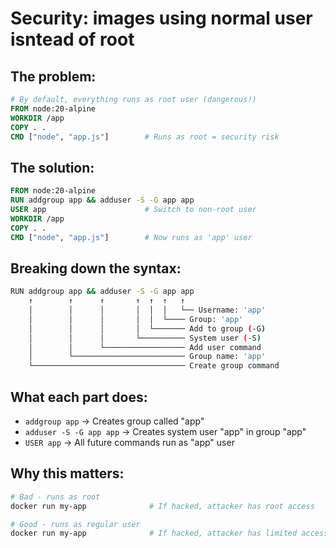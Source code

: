# Security: images using normal user isntead of root
## The problem:
```dockerfile
# By default, everything runs as root user (dangerous!)
FROM node:20-alpine
WORKDIR /app
COPY . .
CMD ["node", "app.js"]        # Runs as root = security risk
```

## The solution:
```dockerfile
FROM node:20-alpine
RUN addgroup app && adduser -S -G app app
USER app                      # Switch to non-root user
WORKDIR /app
COPY . .
CMD ["node", "app.js"]        # Now runs as 'app' user
```

## Breaking down the syntax:

```bash
RUN addgroup app && adduser -S -G app app
    ↑        ↑      ↑       ↑  ↑  ↑   ↑
    │        │      │       │  │  │   └── Username: 'app'
    │        │      │       │  │  └──── Group: 'app' 
    │        │      │       │  └─────── Add to group (-G)
    │        │      │       └────────── System user (-S)
    │        │      └────────────────── Add user command
    │        └───────────────────────── Group name: 'app'
    └────────────────────────────────── Create group command
```

## What each part does:
- `addgroup app` → Creates group called "app"
- `adduser -S -G app app` → Creates system user "app" in group "app"
- `USER app` → All future commands run as "app" user

## Why this matters:
```bash
# Bad - runs as root
docker run my-app              # If hacked, attacker has root access

# Good - runs as regular user  
docker run my-app              # If hacked, attacker has limited access
```
